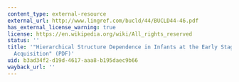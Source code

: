 ```yaml
---
content_type: external-resource
external_url: http://www.lingref.com/bucld/44/BUCLD44-46.pdf
has_external_license_warning: true
license: https://en.wikipedia.org/wiki/All_rights_reserved
status: ''
title: '"Hierarchical Structure Dependence in Infants at the Early Stage of Syntactic
  Acquisition" (PDF)'
uid: b3ad34f2-d19d-4617-aaa8-b195daec9b66
wayback_url: ''
---
```


